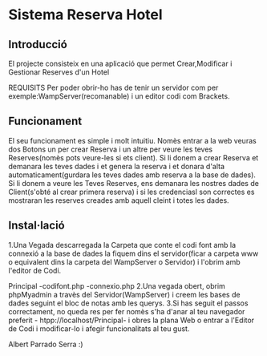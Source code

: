 # Sistema Reserva Hotel

## Introducció

El projecte consisteix en una aplicació que permet Crear,Modificar i Gestionar Reserves d'un Hotel

REQUISITS
Per poder obrir-ho has de tenir un servidor com per exemple:WampServer(recomanable) i un editor codi com Brackets.

## Funcionament

El seu funcionament es simple i molt intuitiu. Nomès entrar a la web veuras dos Botons un per crear Reserva i un altre per veure les teves Reserves(nomès pots veure-les si ets client). Si li donem a crear Reserva et demanara les teves dades i et genera la reserva i et donara d'alta automaticament(gurdara les teves dades amb reserva a la base de dades). Si li donem a veure les Teves Reserves, ens demanara les nostres dades de Client(s'obté al crear primera reserva) i si les credenciasl son correctes es mostraran les reserves creades amb aquell cleint i totes les dades.

## Instal·lació

1.Una Vegada descarregada la Carpeta que conte el codi font amb la connexió a la base de dades la fiquem dins el servidor(ficar a carpeta www o equivalent dins la carpeta del WampServer o Servidor) i l'obrim amb l'editor de Codi.

  Principal
      -codifont.php
      -connexio.php
2.Una vegada obert, obrim phpMyadmin a travès del Servidor(WampServer) i creem les bases de dades seguint el bloc de notas amb les querys. 3.Si has seguit el passos correctament, no queda res per fer nomès s'ha d'anar al teu navegador preferit - htpp://localhost/Principal- i obres la plana Web o entrar a l'Editor de Codi i modificar-lo i afegir funcionalitats al teu gust.





Albert Parrado Serra :)
